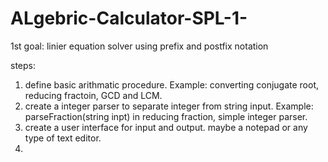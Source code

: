 # ALgebric-Calculator-SPL-1-

 1st goal: linier equation solver using prefix and postfix notation 
 
 steps:
 1) define basic arithmatic procedure.
          Example: converting conjugate root, reducing fractoin, GCD and LCM.
 2) create a integer parser to separate integer from string input.
          Example: parseFraction(string inpt) in reducing fraction, simple integer parser.
 3) create a user interface for input and output. maybe a notepad or any type of text editor.
 4) 
